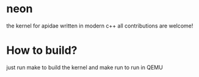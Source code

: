# neon
the kernel for apidae written in modern c++
all contributions are welcome!

# How to build?
just run make to build the kernel
and make run to run in QEMU
